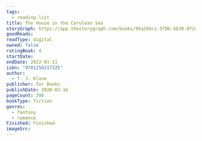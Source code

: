 ```yaml
---
tags:
  - reading-list
title: The House in the Cerulean Sea
storyGraph: https://app.thestorygraph.com/books/95a26bc1-579b-4b39-972e-d09b2a8c0436
goodReads:
readType: digital
owned: false
ratingBook: 4
startDate:
endDate: 2022-01-11
isbn: "9781250217325"
author:
  - T. J. Klune
publisher: Tor Books
publishDate: 2020-03-16
pageCount: 398
bookType: fiction
genres:
  - fantasy
  - romance
Finished: Finished
imageSrc:
---
```

